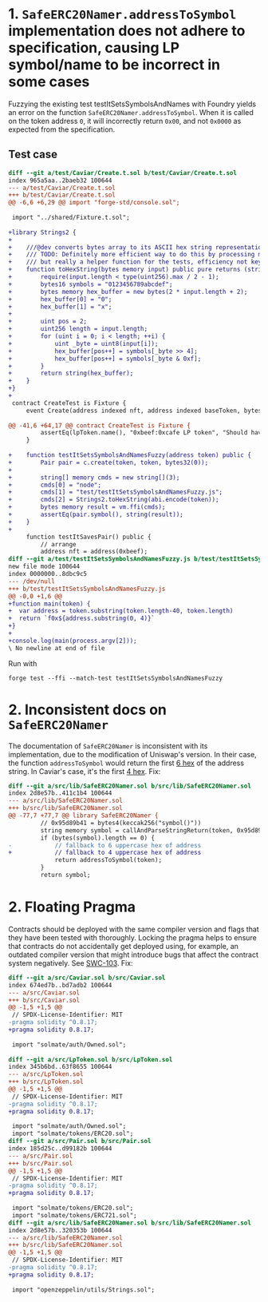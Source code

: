 # 1. `SafeERC20Namer.addressToSymbol` implementation does not adhere to specification, causing LP symbol/name to be incorrect in some cases

Fuzzying the existing test testItSetsSymbolsAndNames with Foundry yields an error on the function `SafeERC20Namer.addressToSymbol`. When it is called on the token address `0`, it will incorrectly return `0x00`, and not `0x0000` as expected from the specification.

## Test case

```diff
diff --git a/test/Caviar/Create.t.sol b/test/Caviar/Create.t.sol
index 965a5aa..2baeb32 100644
--- a/test/Caviar/Create.t.sol
+++ b/test/Caviar/Create.t.sol
@@ -6,6 +6,29 @@ import "forge-std/console.sol";
 
 import "../shared/Fixture.t.sol";
 
+library Strings2 {
+
+    ///@dev converts bytes array to its ASCII hex string representation
+    /// TODO: Definitely more efficient way to do this by processing multiple (16?) bytes at once
+    /// but really a helper function for the tests, efficiency not key.
+    function toHexString(bytes memory input) public pure returns (string memory) {
+        require(input.length < type(uint256).max / 2 - 1);
+        bytes16 symbols = "0123456789abcdef";
+        bytes memory hex_buffer = new bytes(2 * input.length + 2);
+        hex_buffer[0] = "0";
+        hex_buffer[1] = "x";
+
+        uint pos = 2;
+        uint256 length = input.length;
+        for (uint i = 0; i < length; ++i) {
+            uint _byte = uint8(input[i]);
+            hex_buffer[pos++] = symbols[_byte >> 4];
+            hex_buffer[pos++] = symbols[_byte & 0xf];
+        }
+        return string(hex_buffer);
+    }
+}
+
 contract CreateTest is Fixture {
     event Create(address indexed nft, address indexed baseToken, bytes32 indexed merkleRoot);
 
@@ -41,6 +64,17 @@ contract CreateTest is Fixture {
         assertEq(lpToken.name(), "0xbeef:0xcafe LP token", "Should have set lp name");
     }
 
+    function testItSetsSymbolsAndNamesFuzzy(address token) public {
+        Pair pair = c.create(token, token, bytes32(0));
+
+        string[] memory cmds = new string[](3);
+        cmds[0] = "node";
+        cmds[1] = "test/testItSetsSymbolsAndNamesFuzzy.js";
+        cmds[2] = Strings2.toHexString(abi.encode(token));
+        bytes memory result = vm.ffi(cmds);
+        assertEq(pair.symbol(), string(result));
+    }
+
     function testItSavesPair() public {
         // arrange
         address nft = address(0xbeef);
diff --git a/test/testItSetsSymbolsAndNamesFuzzy.js b/test/testItSetsSymbolsAndNamesFuzzy.js
new file mode 100644
index 0000000..8dbc9c5
--- /dev/null
+++ b/test/testItSetsSymbolsAndNamesFuzzy.js
@@ -0,0 +1,6 @@
+function main(token) {
+  var address = token.substring(token.length-40, token.length)
+  return `f0x${address.substring(0, 4)}`
+}
+
+console.log(main(process.argv[2]));
\ No newline at end of file

```

Run with

```
forge test --ffi --match-test testItSetsSymbolsAndNamesFuzzy
```

# 2. Inconsistent docs on `SafeERC20Namer`

The documentation of `SafeERC20Namer` is inconsistent with its implementation, due to the modification of Uniswap's version. In their case, the function `addressToSymbol` would return the first [6 hex](https://github.com/Uniswap/solidity-lib/blob/master/contracts/libraries/SafeERC20Namer.sol#L51) of the address string. In Caviar's case, it's the first [4 hex](https://github.com/code-423n4/2022-12-caviar/blob/main/src/lib/SafeERC20Namer.sol#L53). Fix:

```diff
diff --git a/src/lib/SafeERC20Namer.sol b/src/lib/SafeERC20Namer.sol
index 2d8e57b..411c1b4 100644
--- a/src/lib/SafeERC20Namer.sol
+++ b/src/lib/SafeERC20Namer.sol
@@ -77,7 +77,7 @@ library SafeERC20Namer {
         // 0x95d89b41 = bytes4(keccak256("symbol()"))
         string memory symbol = callAndParseStringReturn(token, 0x95d89b41);
         if (bytes(symbol).length == 0) {
-            // fallback to 6 uppercase hex of address
+            // fallback to 4 uppercase hex of address
             return addressToSymbol(token);
         }
         return symbol;

```

# 2. Floating Pragma

Contracts should be deployed with the same compiler version and flags that they have been tested with thoroughly. Locking the pragma helps to ensure that contracts do not accidentally get deployed using, for example, an outdated compiler version that might introduce bugs that affect the contract system negatively. See [SWC-103](https://swcregistry.io/docs/SWC-103). Fix: 

```diff
diff --git a/src/Caviar.sol b/src/Caviar.sol
index 674ed7b..bd7adb2 100644
--- a/src/Caviar.sol
+++ b/src/Caviar.sol
@@ -1,5 +1,5 @@
 // SPDX-License-Identifier: MIT
-pragma solidity ^0.8.17;
+pragma solidity 0.8.17;
 
 import "solmate/auth/Owned.sol";
 
diff --git a/src/LpToken.sol b/src/LpToken.sol
index 345b6bd..63f8655 100644
--- a/src/LpToken.sol
+++ b/src/LpToken.sol
@@ -1,5 +1,5 @@
 // SPDX-License-Identifier: MIT
-pragma solidity ^0.8.17;
+pragma solidity 0.8.17;
 
 import "solmate/auth/Owned.sol";
 import "solmate/tokens/ERC20.sol";
diff --git a/src/Pair.sol b/src/Pair.sol
index 185d25c..d99182b 100644
--- a/src/Pair.sol
+++ b/src/Pair.sol
@@ -1,5 +1,5 @@
 // SPDX-License-Identifier: MIT
-pragma solidity ^0.8.17;
+pragma solidity 0.8.17;
 
 import "solmate/tokens/ERC20.sol";
 import "solmate/tokens/ERC721.sol";
diff --git a/src/lib/SafeERC20Namer.sol b/src/lib/SafeERC20Namer.sol
index 2d8e57b..320353b 100644
--- a/src/lib/SafeERC20Namer.sol
+++ b/src/lib/SafeERC20Namer.sol
@@ -1,5 +1,5 @@
 // SPDX-License-Identifier: MIT
-pragma solidity ^0.8.17;
+pragma solidity 0.8.17;
 
 import "openzeppelin/utils/Strings.sol";
 

```

